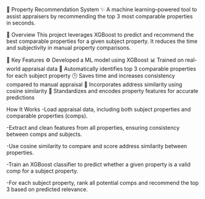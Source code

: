 🏡 Property Recommendation System
✨ A machine learning–powered tool to assist appraisers by recommending the top 3 most comparable properties in seconds.

📌 Overview
This project leverages XGBoost to predict and recommend the best comparable properties for a given subject property. It reduces the time and subjectivity in manual property comparisons.

🚀 Key Features
⚙️ Developed a  ML model using XGBoost
📊 Trained on real-world appraisal data
🧠 Automatically identifies top 3 comparable properties for each subject property
🕒 Saves time and increases consistency compared to manual appraisal
📍 Incorporates address similarity using cosine similarity
🧼 Standardizes and encodes property features for accurate predictions

How It Works
-Load appraisal data, including both subject properties and comparable properties (comps).

-Extract and clean features from all properties, ensuring consistency between comps and subjects.

-Use cosine similarity  to compare and score address similarity between properties.

-Train an XGBoost classifier to predict whether a given property is a valid comp for a subject property.

-For each subject property, rank all potential comps and recommend the top 3 based on predicted relevance.
